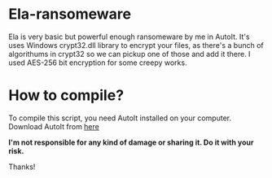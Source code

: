 # Ela-ransomeware
Ela is very basic but powerful enough ransomeware by me in AutoIt. It's uses Windows crypt32.dll library to encrypt your files, as there's a bunch of algorithums in crypt32 so we can pickup one of those and add it there. I used AES-256 bit encryption for some creepy works.

# How to compile?
To compile this script, you need AutoIt installed on your computer. Download AutoIt from [here](https://www.autoitscript.com/site/autoit/downloads/)


**I'm not responsible for any kind of damage or sharing it. Do it with your risk.** 

Thanks!

